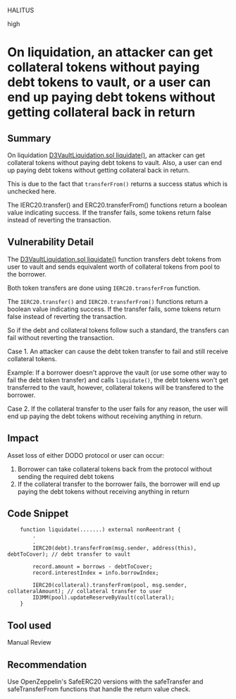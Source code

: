 HALITUS

high

# On liquidation, an attacker can get collateral tokens without paying debt tokens to vault, or a user can end up paying debt tokens without getting collateral back in return

## Summary
On liquidation [D3VaultLiquidation.sol liquidate()](https://audits.sherlock.xyz/contests/new-dodo-v3/contracts/DODOV3MM/D3Vault/D3VaultLiquidation.sol#L30), an attacker can get collateral tokens without paying debt tokens to vault. Also, a user can end up paying debt tokens without getting collateral back in return.

This is due to the fact that `transferFrom()` returns a success status which is unchecked here.

The IERC20.transfer() and ERC20.transferFrom() functions return a boolean value indicating success. If the transfer fails, some tokens return false instead of reverting the transaction.

## Vulnerability Detail
The [D3VaultLiquidation.sol liquidate()](https://audits.sherlock.xyz/contests/new-dodo-v3/contracts/DODOV3MM/D3Vault/D3VaultLiquidation.sol#L30-L61) function transfers debt tokens from user to vault and sends equivalent worth of collateral tokens from pool to the borrower.

Both token transfers are done using `IERC20.transferFrom` function.

The `IERC20.transfer()` and `IERC20.transferFrom()` functions return a boolean value indicating success. If the transfer fails, some tokens return false instead of reverting the transaction.

So if the debt and collateral tokens follow such a standard, the transfers can fail without reverting the transaction.

Case 1. An attacker can cause the debt token transfer to fail and still receive collateral tokens. 

Example:
If a borrower doesn't approve the vault (or use some other way to fail the debt token transfer) and calls `liquidate()`, the debt tokens won't get transferred to the vault, however, collateral tokens will be transfered to the borrower.

Case 2. If the collateral transfer to the user fails for any reason, the user will end up paying the debt tokens without receiving anything in return.


## Impact
Asset loss of either DODO protocol or user can occur:

1. Borrower can take collateral tokens back from the protocol without sending the required debt tokens
2. If the collateral transfer to the borrower fails, the borrower will end up paying the debt tokens without receiving anything in return

## Code Snippet

```solidity
    function liquidate(.......) external nonReentrant {
        .
        .
        IERC20(debt).transferFrom(msg.sender, address(this), debtToCover); // debt transfer to vault

        record.amount = borrows - debtToCover;
        record.interestIndex = info.borrowIndex;

        IERC20(collateral).transferFrom(pool, msg.sender, collateralAmount); // collateral transfer to user
        ID3MM(pool).updateReserveByVault(collateral);
    }
```

## Tool used

Manual Review

## Recommendation
Use OpenZeppelin's SafeERC20 versions with the safeTransfer and safeTransferFrom functions that handle the return value check.